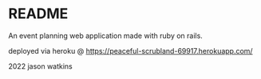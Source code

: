 # README

An event planning web application made with ruby on rails.

deployed via heroku @ 
https://peaceful-scrubland-69917.herokuapp.com/

2022 jason watkins